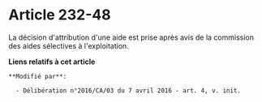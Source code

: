 # Article 232-48

La décision d'attribution d'une aide est prise après avis de la commission des aides sélectives à l'exploitation.

**Liens relatifs à cet article**

	**Modifié par**:

	  - Délibération n°2016/CA/03 du 7 avril 2016 - art. 4, v. init.
